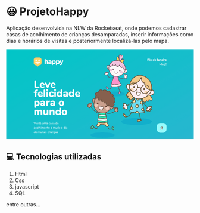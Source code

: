 # :smiley: ProjetoHappy 
Aplicação desenvolvida na NLW da Rocketseat, onde podemos cadastrar casas de acolhimento de crianças desamparadas, inserir informações como dias e horários de visitas e posteriormente localizá-las pelo mapa.


![gif NLW](https://github.com/luiz-lgrp/ProjetoHappy/blob/main/nlw3.gif)



## :computer: Tecnologias utilizadas
1. Html
1. Css
1. javascript 
1. SQL 

 entre outras... 
 
 
